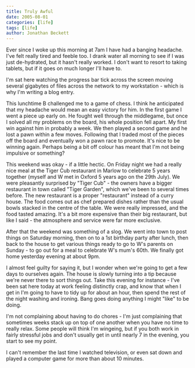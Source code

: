 ```yaml
---
title: Truly Awful
date: 2005-08-01
categories: [life]
tags: [life]
author: Jonathan Beckett
---
```


Ever since I woke up this morning at 7am I have had a banging headache. I've felt really tired and feeble too. I drank water all morning to see if I was just de-hydrated, but it hasn't really worked. I don't want to resort to taking tablets, but if it goes on much longer I'll have to.

I'm sat here watching the progress bar tick across the screen moving several gigabytes of files across the network to my workstation - which is why I'm writing a blog entry.

This lunchtime B challenged me to a game of chess. I think he anticipated that my headache would mean an easy victory for him. In the first game I went a piece up early on. He fought well through the middlegame, but once I solved all my problems on the board, his whole position fell apart. My first win against him in probably a week. We then played a second game and he lost a pawn within a few moves. Following that I traded most of the pieces off the board and eventually won a pawn race to promote. It's nice to be winning again. Perhaps being a bit off colour has meant that I'm not being impulsive or something?

This weekend was okay - if a little hectic. On Friday night we had a really nice meal at the Tiger Cub restaurant in Marlow to celebrate 5 years together (myself and W met in Oxford 5 years ago on the 29th July). We were pleasantly surprised by "Tiger Cub" - the owners have a bigger restaurant in town called "Tiger Garden", which we've been to several times before. The new restaurant is a proper "restaurant" instead of a curry house. The food comes out as chef prepared dishes rather than the usual bowls stacked in the centre of the table. We were really impressed, and the food tasted amazing. It's a bit more expensive than their big restaurant, but like I said - the atmosphere and service were far more exclusive.

After that the weekend was something of a slog. We went into town to post things on Saturday morning, then on to a 1st birthday party after lunch, then back to the house to get various things ready to go to W's parents on Sunday - to go out for a meal to celebrate W's mum's 60th. We finally got home yesterday evening at about 9pm.

I almost feel guilty for saying it, but I wonder when we're going to get a few days to ourselves again. The house is slowly turning into a tip because we're never there to sort things out. Take this evening for instance - I've been sat here today at work feeling distinctly crap, and know that when I get in I'm going to have to tidy up for about an hour, then spend the rest of the night washing and ironing. Bang goes doing anything I might "like" to be doing.

I'm not complaining about having to do chores - I'm just complaining that sometimes weeks stack up on top of one another when you have no time to really relax. Some people will think I'm wingeing, but if you both work in fairly stressful jobs and don't usually get in until nearly 7 in the evening, you start to see my point.

I can't remember the last time I watched television, or even sat down and played a computer game for more than about 10 minutes.